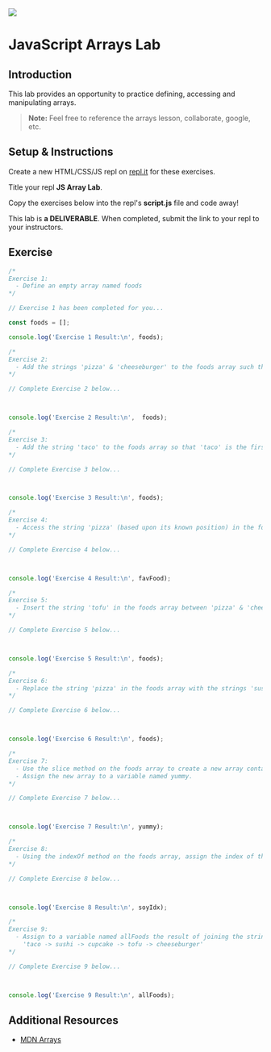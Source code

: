 <img src="https://i.imgur.com/sA6iEbw.jpg">

# JavaScript Arrays Lab

## Introduction

This lab provides an opportunity to practice defining, accessing and manipulating arrays.

> **Note:** Feel free to reference the arrays lesson, collaborate, google, etc.

## Setup & Instructions

Create a new HTML/CSS/JS repl on [repl.it](https://repl.it) for these exercises.

Title your repl **JS Array Lab**.

Copy the exercises below into the repl's **script.js** file and code away!

This lab is **a DELIVERABLE**. When completed, submit the link to your repl to your instructors.

## Exercise

```js
/*
Exercise 1:
  - Define an empty array named foods
*/

// Exercise 1 has been completed for you...

const foods = [];

console.log('Exercise 1 Result:\n', foods);

/*
Exercise 2:
  - Add the strings 'pizza' & 'cheeseburger' to the foods array such that 'pizza' comes before 'cheeseburger'.
*/

// Complete Exercise 2 below...



console.log('Exercise 2 Result:\n',  foods);

/*
Exercise 3:
  - Add the string 'taco' to the foods array so that 'taco' is the first food in the array.
*/

// Complete Exercise 3 below...



console.log('Exercise 3 Result:\n', foods);

/*
Exercise 4:
  - Access the string 'pizza' (based upon its known position) in the foods array and assign to a variable named favFood.
*/

// Complete Exercise 4 below...



console.log('Exercise 4 Result:\n', favFood);

/*
Exercise 5:
  - Insert the string 'tofu' in the foods array between 'pizza' & 'cheeseburger'
*/

// Complete Exercise 5 below...



console.log('Exercise 5 Result:\n', foods);

/*
Exercise 6:
  - Replace the string 'pizza' in the foods array with the strings 'sushi' & 'cupcake'.
*/

// Complete Exercise 6 below...



console.log('Exercise 6 Result:\n', foods);

/*
Exercise 7:
  - Use the slice method on the foods array to create a new array containing 'sushi' & 'cupcake'.
  - Assign the new array to a variable named yummy.
*/

// Complete Exercise 7 below...



console.log('Exercise 7 Result:\n', yummy);

/*
Exercise 8:
  - Using the indexOf method on the foods array, assign the index of the 'tofu' string to a variable named soyIdx.
*/

// Complete Exercise 8 below...



console.log('Exercise 8 Result:\n', soyIdx);

/*
Exercise 9:
  - Assign to a variable named allFoods the result of joining the strings in the foods array such that the result is the following single string:
    'taco -> sushi -> cupcake -> tofu -> cheeseburger'
*/

// Complete Exercise 9 below...



console.log('Exercise 9 Result:\n', allFoods);
```

## Additional Resources

- [MDN Arrays](https://developer.mozilla.org/en-US/docs/Web/JavaScript/Reference/Global_Objects/Array)
